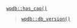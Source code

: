 <p><code><a href="https://developer.wordpress.org/reference/classes/wpdb/has_cap/">wpdb::has_cap()</a></code></p>

<blockquote>

[`wpdb::db_version()`](https://developer.wordpress.org/reference/classes/wpdb/db_version/)

</blockquote>